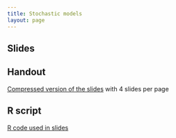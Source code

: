 ```yaml
---
title: Stochastic models
layout: page
---
```



## Slides

<script async class="speakerdeck-embed" data-id="e033a2fb5bad45ba8a92dc94035afda3" data-ratio="1.33333333333333" src="//speakerdeck.com/assets/embed.js"></script>



## Handout

[Compressed version of the slides](lecture-stochasticity-handout.pdf) with 4 slides per page



## R script

[R code used in slides](lecture-stochasticity.R) 


